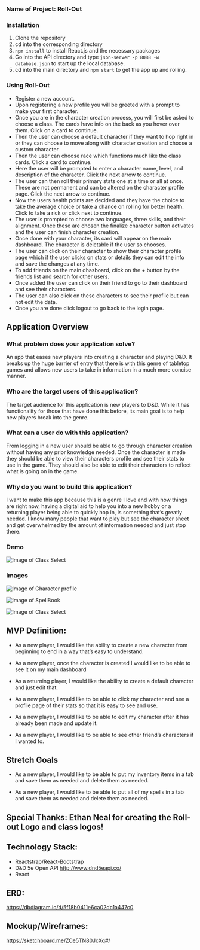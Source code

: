 
### Name of Project: Roll-Out





### Installation

1. Clone the repository
2. cd into the corresponding directory
3. `npm install` to install React.js and the necessary packages
4. Go into the API directory and type `json-server -p 8088 -w database.json` to start up the local database.
5. cd into the main directory and `npm start` to get the app up and rolling.

### Using Roll-Out

- Register a new account.
- Upon registering a new profile you will be greeted with a prompt to make your first character.
- Once you are in the character creation process, you will first be asked to choose a class. The cards have info on the back as you hover over them. Click on a card to continue.
- Then the user can choose a default character if they want to hop right in or they can choose to move along with character creation and choose a custom character.
- Then the user can choose race which functions much like the class cards. Click a card to continue.
- Here the user will be prompted to enter a character name, level, and description of the character. Click the next arrow to continue.
- The user can then roll their primary stats one at a time or all at once. These are not permanent and can be altered on the character profile page. Click the next arrow to continue.
- Now the users health points are decided and they have the choice to take the average choice or take a chance on rolling for better health. Click to take a rick or click next to continue.
- The user is prompted to choose two languages, three skills, and their alignment. Once these are chosen the finalize character button activates and the user can finish character creation.
- Once done with your character, its card will appear on the main dashboard. The character is deletable if the user so chooses.
- The user can click on their character to show their character profile page which if the user clicks on stats or details they can edit the info and save the changes at any time.
- To add friends on the main dhasboard, click on the + button by the friends list and search for other users.
- Once added the user can click on their friend to go to their dashboard and see their characters. 
- The user can also click on these characters to see their profile but can not edit the data.
- Once you are done click logout to go back to the login page.




## Application Overview


### What problem does your application solve? 

An app that eases new players into creating a character and playing D&D. It breaks up the huge barrier of entry that there is with this genre of tabletop games and allows new users to take in information in a much more concise manner. 

### Who are the target users of this application? 

The target audience for this application is new players to D&D. While it has functionality for those that have done this before, its main goal is to help new players break into the genre.

### What can a user do with this application? 

From logging in a new user should be able to go through character creation without having any prior knowledge needed. Once the character is made they should be able to view their characters profile and see their stats to use in the game. They should also be able to edit their characters to reflect what is going on in the game.

### Why do you want to build this application? 

I want to make this app because this is a genre I love and with how things are right now, having a digital aid to help you into a new hobby or a returning player being able to quickly hop in, is something that’s greatly needed. I know many people that want to play but see the character sheet and get overwhelmed by the amount of information needed and just stop there.
### Demo
![Image of Class Select](https://github.com/tylerghilliard94/front-end-capstone-roll-out/blob/master/src/Images/Roll-Out-DemoV2.gif)
### Images
![Image of Character profile](https://github.com/tylerghilliard94/front-end-capstone-roll-out/blob/master/src/Images/Character%20Profile%20Page.PNG)

![Image of SpellBook](https://github.com/tylerghilliard94/front-end-capstone-roll-out/blob/master/src/Images/spellbookPage.PNG)

![Image of Class Select](https://github.com/tylerghilliard94/front-end-capstone-roll-out/blob/master/src/Images/classSelect.PNG)


## MVP Definition: 

* As a new player, I would like the ability to create a new character from beginning to end in a way that’s easy to understand.

* As a new player, once the character is created I would like to be able to see it on my main dashboard

* As a returning player, I would like the ability to create a default character and just edit that.

* As a new player, I would like to be able to click my character and see a profile page of their stats so that it is easy to see and use.

* As a new player, I would like to be able to edit my character after it has already been made and update it.

* As a new player, I would like to be able to see other friend’s characters if I wanted to.

## Stretch Goals

* As a new player, I would like to be able to put my inventory items in a tab and save them as needed and delete them as needed.

* As a new player, I would like to be able to put all of my spells in a tab and save them as needed and delete them as needed.


## Special Thanks: Ethan Neal for creating the Roll-out Logo and class logos!

## Technology Stack: 

* Reactstrap/React-Bootstrap
* D&D 5e Open API http://www.dnd5eapi.co/
* React

## ERD: 

https://dbdiagram.io/d/5f18b0411e6ca02dc1a447c0

## Mockup/Wireframes: 

https://sketchboard.me/ZCe5TN80JcXq#/
